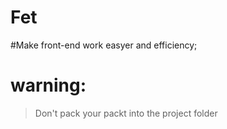 # Fet
#Make front-end work easyer and efficiency;
# warning:
>Don't pack your packt into the project folder
